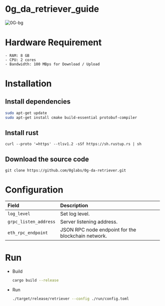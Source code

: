 # 0g_da_retriever_guide

![0G-bg](https://github.com/user-attachments/assets/a8a22fba-fc75-41c3-b8f0-9631f72ebef4)

# Hardware Requirement
```
- RAM: 8 GB
- CPU: 2 cores
- Bandwidth: 100 MBps for Download / Upload
```

# Installation
## Install dependencies
```bash
sudo apt-get update
sudo apt-get install cmake build-essential protobuf-compiler
```

## Install rust
```
curl --proto '=https' --tlsv1.2 -sSf https://sh.rustup.rs | sh
```

## Download the source code
```
git clone https://github.com/0glabs/0g-da-retriever.git
```

# Configuration
|Field|Description|
|:----|:----------|
|`log_level`|Set log level.|
|`grpc_listen_address`|Server listening address.|
|`eth_rpc_endpoint`|JSON RPC node endpoint for the blockchain network.|

# Run
- Build
  ```bash
  cargo build --release
  ```
- Run
  ```bash
  ./target/release/retriever --config ./run/config.toml
  ```
